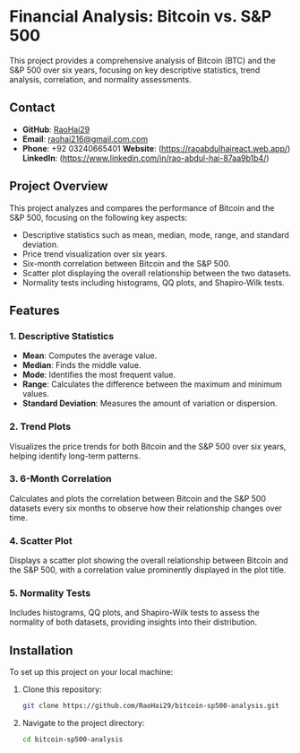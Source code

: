 # Financial Analysis: Bitcoin vs. S&P 500

This project provides a comprehensive analysis of Bitcoin (BTC) and the S&P 500 over six years, focusing on key descriptive statistics, trend analysis, correlation, and normality assessments.

## Contact

- **GitHub**: [RaoHai29](https://github.com/RaoHai29)
- **Email**: raohai216@gmail.com.com
- **Phone**: +92 03240665401
**Website**: (https://raoabdulhaireact.web.app/)
**LinkedIn**: (https://www.linkedin.com/in/rao-abdul-hai-87aa9b1b4/)

## Project Overview
This project analyzes and compares the performance of Bitcoin and the S&P 500, focusing on the following key aspects:
- Descriptive statistics such as mean, median, mode, range, and standard deviation.
- Price trend visualization over six years.
- Six-month correlation between Bitcoin and the S&P 500.
- Scatter plot displaying the overall relationship between the two datasets.
- Normality tests including histograms, QQ plots, and Shapiro-Wilk tests.

## Features

### 1. Descriptive Statistics
- **Mean**: Computes the average value.
- **Median**: Finds the middle value.
- **Mode**: Identifies the most frequent value.
- **Range**: Calculates the difference between the maximum and minimum values.
- **Standard Deviation**: Measures the amount of variation or dispersion.

### 2. Trend Plots
Visualizes the price trends for both Bitcoin and the S&P 500 over six years, helping identify long-term patterns.

### 3. 6-Month Correlation
Calculates and plots the correlation between Bitcoin and the S&P 500 datasets every six months to observe how their relationship changes over time.

### 4. Scatter Plot
Displays a scatter plot showing the overall relationship between Bitcoin and the S&P 500, with a correlation value prominently displayed in the plot title.

### 5. Normality Tests
Includes histograms, QQ plots, and Shapiro-Wilk tests to assess the normality of both datasets, providing insights into their distribution.

## Installation
To set up this project on your local machine:

1. Clone this repository:
    ```bash
    git clone https://github.com/RaoHai29/bitcoin-sp500-analysis.git
    ```
2. Navigate to the project directory:
    ```bash
    cd bitcoin-sp500-analysis